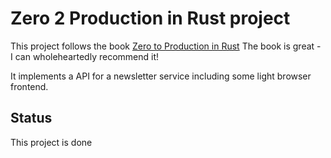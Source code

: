 # Zero 2 Production in Rust project
This project follows the book [Zero to Production in Rust](https://www.zero2prod.com/)
The book is great - I can wholeheartedly recommend it!

It implements a API for a newsletter service including some light browser frontend.


## Status
This project is done
